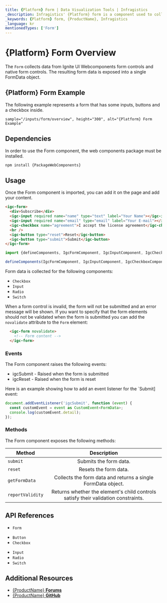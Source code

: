 ```yaml
---
title: {Platform} Form | Data Visualization Tools | Infragistics
_description: Infragistics' {Platform} form is a component used to collect user input from interactive controls. Improve your application with Ignite UI for  {Platform}!
_keywords: {Platform} form, {ProductName}, Infragistics
_language: kr
mentionedTypes: ['Form']
---
```


# {Platform} Form Overview

The `Form` collects data from Ignite UI Webcomponents form controls and native form controls. The resulting form data is exposed into a single FormData object.

## {Platform} Form Example

The following example represents a form that has some inputs, buttons and a checkbox inside.

`sample="/inputs/form/overview", height="300", alt="{Platform} Form Example"`



## Dependencies

In order to use the Form component, the web components package must be installed.

```cmd
npm install {PackageWebComponents}
```

## Usage

Once the Form component is imported, you can add it on the page and add your content.

```html
<igc-form>
  <div>Subscribe</div>
  <igc-input required name="name" type="text" label="Your Name"></igc-input>
  <igc-input required name="email" type="email" label="Your E-mail"></igc-input>
  <igc-checkbox name="agreement">I accept the license agreement</igc-checkbox>
  <br />
  <igc-button type="reset">Reset</igc-button>
  <igc-button type="submit">Submit</igc-button>
</igc-form>
```

```ts
import {defineComponents, IgcFormComponent, IgcInputComponent, IgcCheckboxComponent, IgcButtonComponent } from 'igniteui-webcomponents';

defineComponents(IgcFormComponent, IgcInputComponent, IgcCheckboxComponent, IgcButtonComponent);
```

Form data is collected for the following components:
- `Checkbox`
- `Input`
- `Radio`
- `Switch`

When a form control is invalid, the form will not be submitted and an error message will be shown. If you want to specify that the form elements should not be validated when the form is submitted you can add the `novalidate` attribute to the `Form` element:


```html
  <igc-form novalidate>
    <!-- Form content -->
  </igc-form>
```

### Events

The Form component raises the following events:
- igcSubmit - Raised when the form is submitted
- igcReset - Raised when the form is reset

Here is an example showing how to add an event listener for the `Submit] event:

```ts
document.addEventListener('igcSubmit', function (event) {
  const customEvent = event as CustomEvent<FormData>;
  console.log(customEvent.detail);
});
```

### Methods

The Form component exposes the following methods:

| Method			| Description     			|
| ------------- 	|:-------------:			|
|`submit`|Submits the form data.|
|`reset`|Resets the form data.|
|`getFormData`|Collects the form data and returns a single FormData object.|
|`reportValidity`|Returns whether the element's child controls satisfy their validation constraints.|

## API References

* `Form`
- `Button`
- `Checkbox`
* `Input`
* `Radio`
* `Switch`

## Additional Resources

* [{ProductName} **Forums**]({ForumsLink})
* [{ProductName} **GitHub**]({GithubLink})